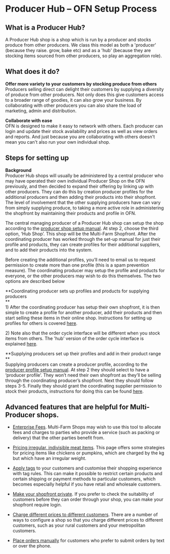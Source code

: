 # Producer Hub – OFN Setup Process

## What is a Producer Hub?

A Producer Hub shop is a shop which is run by a producer and stocks produce from other producers. We class this model as both a 'producer' \(because they raise. grow, bake etc\) and as a 'hub' \(because they are stocking items sourced from other producers, so play an aggregation role\).

## What does it do?

**Offer more variety to your customers by stocking produce from others**  
Producers selling direct can delight their customers by supplying a diversity of produce from other producers. Not only does this give customers access to a broader range of goodies, it can also grow your business. By collaborating with other producers you can also share the load of marketing, admin and distribution.

**Collaborate with ease**  
OFN is designed to make it easy to network with others. Each producer can login and update their stock availability and prices as well as view orders and reports. And just because you are collaborating with others doesn't mean you can't also run your own individual shop.

## Steps for setting up

**Background**  
Producer Hub shops will usually be administered by a central producer who may have operated their own individual Producer Shop on the OFN previously, and then decided to expand their offering by linking up with other producers. They can do this by creation producer profiles for the additional producers and then adding their products into their shopfront. The level of involvement that the other supplying producers have can vary from simply supplying produce, to taking a more active role in administering the shopfront by maintaining their products and profile in OFN.

The central  managing producer of a Producer Hub shop can setup the shop according to the [producer shop setup manual](//producer-shop.md#producer-shop).  At step 2, choose the third option, ‘Hub Shop’. This shop will be the Multi-Farm Shopfront. After the coordinating producer has worked through the set-up manual for just their profile and products, they can create profiles for their additional suppliers, and to add their products into the system.

Before creating the additional profiles, you’ll need to email us to request permission to create more than one profile \(this is a spam prevention measure\). The coordinating producer may setup the profile and products for everyone, or the other producers may wish to do this themselves. The two options are described below

**Coordinating producer sets up profiles and products for supplying producers        
**  
1\) After the coordinating producer has setup their own shopfront, it is then simple to create a profile for another producer, add their products and then start selling these items in their online shop. Instructions for setting up profiles for others is covered [here](/create-or-connect-with-your-supplying-producers.md).

2\) Note also that the order cycle interface will be different when you stock items from others. The 'hub' version of the order cycle interface is explained [here](/order-cycles-for-hubs.md).

**Supplying producers set up their profiles and add in their product range        
**  
Supplying producers can create a producer profile, according to the [producer profile setup manual](/producer-profile-only.md). At step 2 they should select to have a ‘producer profile’. They won’t need their own shopfront as they’ll be selling through the coordinating producer’s shopfront. Next they should follow steps 3-5. Finally they should grant the coordinating supplier permission to stock their products, instructions for doing this can be found [here](/enterprise-to-enterprise-permissions-e2es.md).

## Advanced features that are helpful for Multi-Producer shops.

* [Enterprise Fees](/enterprise-fees.md). Multi-Farm Shops may wish to use this tool to allocate fees and charges to parties who provide a service \(such as packing or delivery\) that the other parties benefit from.

* [Pricing irregular, indivisible meat items](/pricing-irregular-items.md). This page offers some strategies for pricing items like chickens or pumpkins, which are charged by the kg but which have an irregular weight.

* [Apply tags](/customer-accounts-and-tagging.md) to your customers and customise their shopping experience with tag rules. This can make it possible to restrict certain products and certain shipping or payment methods to particular customers, which becomes especially helpful if you have retail and wholesale customers.

* [Make your shopfront private](/private-shopfront.md). If you prefer to check the suitability of customers before they can order through your shop, you can make your shopfront require login.

* [Charge different prices to different customers](/Customer-specific-pricing.md). There are a number of ways to configure a shop so that you charge different prices to different customers, such as your rural customers and your metropolitan customers.

* [Place orders manually](/create-orders-manually.md) for customers who prefer to submit orders by text or over the phone.



